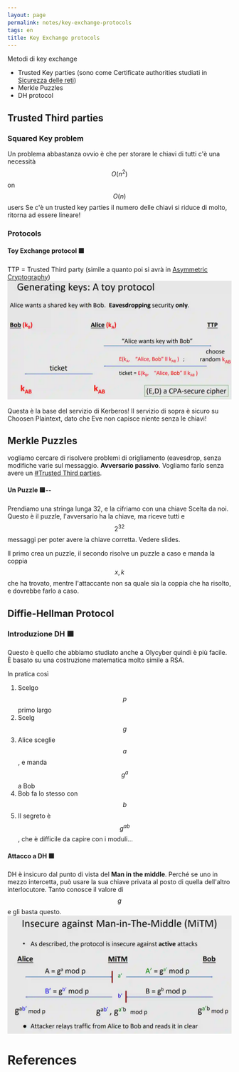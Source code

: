 ```yaml
---
layout: page
permalink: notes/key-exchange-protocols
tags: en
title: Key Exchange protocols
---
```


Metodi di key exchange
- Trusted Key parties (sono come Certificate authorities studiati in [Sicurezza delle reti](/notes/sicurezza-delle-reti))
- Merkle Puzzles
- DH protocol

## Trusted Third parties

### Squared Key problem


Un problema abbastanza ovvio è che per storare le chiavi di tutti c'è una necessità $$O(n^{2})$$ on $$O(n)$$ users
Se c'è un trusted key parties il numero delle chiavi si riduce di molto, ritorna ad essere lineare!


### Protocols

#### Toy Exchange protocol 🟩
TTP = Trusted Third party (simile a quanto poi si avrà in [Asymmetric Cryptography](/notes/asymmetric-cryptography))
<img src="/images/notes/Key Exchange protocols-20240312110014411.webp" alt="Key Exchange protocols-20240312110014411">

Questa è la base del servizio di Kerberos!
Il servizio di sopra è sicuro su Choosen Plaintext, dato che Eve non capisce niente senza le chiavi!

## Merkle Puzzles
vogliamo cercare di risolvere problemi di origliamento (eavesdrop, senza modifiche varie sul messaggio. **Avversario passivo**.
Vogliamo farlo senza avere un [#Trusted Third parties](#trusted-third-parties).
#### Un Puzzle 🟨--
Prendiamo una stringa lunga 32, e la cifriamo con una chiave Scelta da noi. Questo è il puzzle, l'avversario ha la chiave, ma riceve tutti e $$2^{32}$$ messaggi per poter avere la chiave corretta.
Vedere slides.

Il primo crea un puzzle, il secondo risolve un puzzle a caso e manda la coppia $$x, k$$ che ha trovato, mentre l'attaccante non sa quale sia la coppia che ha risolto, e dovrebbe farlo a caso.

## Diffie-Hellman Protocol

### Introduzione DH 🟩
Questo è quello che abbiamo studiato anche a Olycyber quindi è più facile. È basato su una costruzione matematica molto simile a RSA.

In pratica così
1. Scelgo $$p$$ primo largo
2. Scelg $$g$$
3. Alice sceglie $$a$$, e manda $$g^{a}$$ a Bob
4. Bob fa lo stesso con $$b$$
5. Il segreto è $$g^{ab}$$ , che è difficile da capire con i moduli...

#### Attacco a DH 🟩
DH è insicuro dal punto di vista del **Man in the middle**. Perché se uno in mezzo intercetta, può usare la sua chiave privata al posto di quella dell'altro interlocutore. Tanto conosce il valore di $$g$$ e gli basta questo.
<img src="/images/notes/Key Exchange protocols-20240314093203133.webp" alt="Key Exchange protocols-20240314093203133">




# References